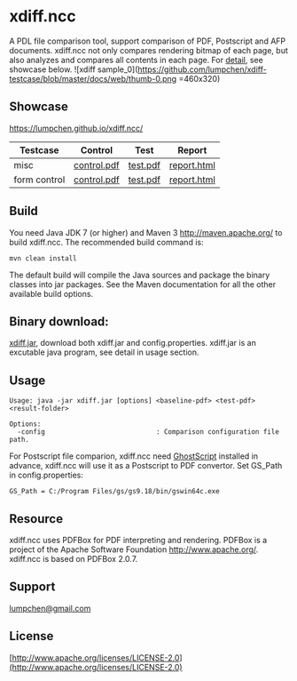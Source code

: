 # xdiff.ncc
A PDL file comparison tool, support comparison of PDF, Postscript and AFP documents. xdiff.ncc not only compares rendering bitmap of each page, but also analyzes and compares all contents in each page. For [detail](https://lumpchen.github.io/xdiff.ncc/), see showcase below.
![xdiff sample_0](https://github.com/lumpchen/xdiff-testcase/blob/master/docs/web/thumb-0.png =460x320)

## Showcase
https://lumpchen.github.io/xdiff.ncc/

Testcase | Control | Test | Report
------------ | ------------- | ------------- | ------------- 
misc | [control.pdf](./src/test/resources/testcases/xdiff/misc/control.pdf) | [test.pdf](./src/test/resources/testcases/xdiff/misc/test.pdf) | [report.html](./src/test/resources/testcases/xdiff/misc/report/report.html)
form control | [control.pdf](./src/test/resources/testcases/xdiff/annot/form_control/control.pdf) | [test.pdf](./src/test/resources/testcases/xdiff/annot/form_control/test.pdf) | [report.html](./src/test/resources/testcases/xdiff/annot/form_control/report/report.html)

Build
-----

You need Java JDK 7 (or higher) and Maven 3 <http://maven.apache.org/> to build xdiff.ncc. The recommended build command is:

    mvn clean install

The default build will compile the Java sources and package the binary classes into jar packages. See the Maven documentation for all the other available build options.

Binary download: 
-----
[xdiff.jar](./dst/), download both xdiff.jar and config.properties. xdiff.jar is an excutable java program, see detail in usage section.

Usage
-----
    Usage: java -jar xdiff.jar [options] <baseline-pdf> <test-pdf> <result-folder>

    Options:
      -config                            : Comparison configuration file path.

For Postscript file comparion, xdiff.ncc need [GhostScript](https://www.ghostscript.com/download/gsdnld.html) installed in advance, xdiff.ncc will use it as a Postscript to PDF convertor. Set GS_Path in config.properties:
    
    GS_Path = C:/Program Files/gs/gs9.18/bin/gswin64c.exe

Resource
-----
xdiff.ncc uses PDFBox for PDF interpreting and rendering. PDFBox is a project of the Apache Software Foundation <http://www.apache.org/>. xdiff.ncc is based on PDFBox 2.0.7.

Support
-----
lumpchen@gmail.com 

License
-----
[http://www.apache.org/licenses/LICENSE-2.0](http://www.apache.org/licenses/LICENSE-2.0)
